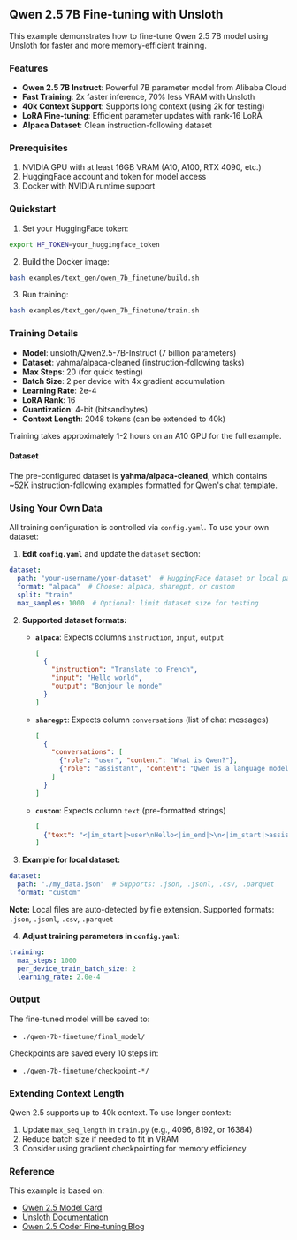 ## Qwen 2.5 7B Fine-tuning with Unsloth

This example demonstrates how to fine-tune Qwen 2.5 7B model using Unsloth for faster and more memory-efficient training.

### Features

- **Qwen 2.5 7B Instruct**: Powerful 7B parameter model from Alibaba Cloud
- **Fast Training**: 2x faster inference, 70% less VRAM with Unsloth
- **40k Context Support**: Supports long context (using 2k for testing)
- **LoRA Fine-tuning**: Efficient parameter updates with rank-16 LoRA
- **Alpaca Dataset**: Clean instruction-following dataset

### Prerequisites

1. NVIDIA GPU with at least 16GB VRAM (A10, A100, RTX 4090, etc.)
2. HuggingFace account and token for model access
3. Docker with NVIDIA runtime support

### Quickstart

1. Set your HuggingFace token:
```bash
export HF_TOKEN=your_huggingface_token
```

2. Build the Docker image:
```bash
bash examples/text_gen/qwen_7b_finetune/build.sh
```

3. Run training:
```bash
bash examples/text_gen/qwen_7b_finetune/train.sh
```

### Training Details

- **Model**: unsloth/Qwen2.5-7B-Instruct (7 billion parameters)
- **Dataset**: yahma/alpaca-cleaned (instruction-following tasks)
- **Max Steps**: 20 (for quick testing)
- **Batch Size**: 2 per device with 4x gradient accumulation
- **Learning Rate**: 2e-4
- **LoRA Rank**: 16
- **Quantization**: 4-bit (bitsandbytes)
- **Context Length**: 2048 tokens (can be extended to 40k)

Training takes approximately 1-2 hours on an A10 GPU for the full example.

#### Dataset

The pre-configured dataset is **yahma/alpaca-cleaned**, which contains ~52K instruction-following examples formatted for Qwen's chat template.

### Using Your Own Data

All training configuration is controlled via `config.yaml`. To use your own dataset:

1. **Edit `config.yaml`** and update the `dataset` section:

```yaml
dataset:
  path: "your-username/your-dataset"  # HuggingFace dataset or local path
  format: "alpaca"  # Choose: alpaca, sharegpt, or custom
  split: "train"
  max_samples: 1000  # Optional: limit dataset size for testing
```

2. **Supported dataset formats:**

   - **`alpaca`**: Expects columns `instruction`, `input`, `output`
     ```json
     [
       {
         "instruction": "Translate to French",
         "input": "Hello world",
         "output": "Bonjour le monde"
       }
     ]
     ```

   - **`sharegpt`**: Expects column `conversations` (list of chat messages)
     ```json
     [
       {
         "conversations": [
           {"role": "user", "content": "What is Qwen?"},
           {"role": "assistant", "content": "Qwen is a language model..."}
         ]
       }
     ]
     ```

   - **`custom`**: Expects column `text` (pre-formatted strings)
     ```json
     [
       {"text": "<|im_start|>user\nHello<|im_end|>\n<|im_start|>assistant\nHi!<|im_end|>"}
     ]
     ```

3. **Example for local dataset:**
```yaml
dataset:
  path: "./my_data.json"  # Supports: .json, .jsonl, .csv, .parquet
  format: "custom"
```

**Note:** Local files are auto-detected by file extension. Supported formats: `.json`, `.jsonl`, `.csv`, `.parquet`

4. **Adjust training parameters in `config.yaml`:**
```yaml
training:
  max_steps: 1000
  per_device_train_batch_size: 2
  learning_rate: 2.0e-4
```

### Output

The fine-tuned model will be saved to:
- `./qwen-7b-finetune/final_model/`

Checkpoints are saved every 10 steps in:
- `./qwen-7b-finetune/checkpoint-*/`

### Extending Context Length

Qwen 2.5 supports up to 40k context. To use longer context:

1. Update `max_seq_length` in `train.py` (e.g., 4096, 8192, or 16384)
2. Reduce batch size if needed to fit in VRAM
3. Consider using gradient checkpointing for memory efficiency

### Reference

This example is based on:
- [Qwen 2.5 Model Card](https://huggingface.co/Qwen/Qwen2.5-7B-Instruct)
- [Unsloth Documentation](https://docs.unsloth.ai/models/qwen3-how-to-run-and-fine-tune)
- [Qwen 2.5 Coder Fine-tuning Blog](https://unsloth.ai/blog/qwen-coder)
